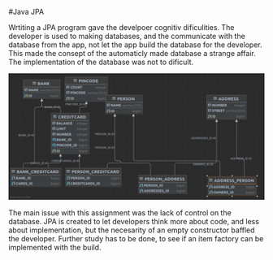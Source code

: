 #Java JPA

Wrtiting a JPA program gave the develpoer cognitiv dificulities. The developer is used to making databases, and the communicate with the database from the app, not let the app build the database for the developer.
This made the consept of the automaticly made database a strange affair.
The implementation of the database was not to dificult.

![image](database.png "Database")

The main issue with this assignment was the lack of control on the database. JPA is created to let developers think more about code, and less about implementation,
but the necesarity of an empty constructor baffled the developer. Further study has to be done, to see if an item factory can be implemented with the build.